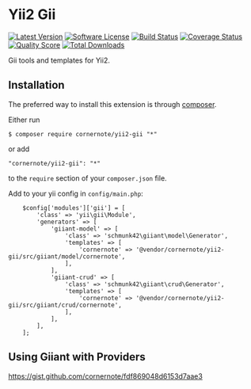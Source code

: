 # Yii2 Gii

[![Latest Version](https://img.shields.io/github/tag/cornernote/yii2-gii.svg?style=flat-square&label=release)](https://github.com/cornernote/yii2-gii/tags)
[![Software License](https://img.shields.io/badge/license-BSD-brightgreen.svg?style=flat-square)](LICENSE.md)
[![Build Status](https://img.shields.io/travis/cornernote/yii2-gii/master.svg?style=flat-square)](https://travis-ci.org/cornernote/yii2-gii)
[![Coverage Status](https://img.shields.io/scrutinizer/coverage/g/cornernote/yii2-gii.svg?style=flat-square)](https://scrutinizer-ci.com/g/cornernote/yii2-gii/code-structure)
[![Quality Score](https://img.shields.io/scrutinizer/g/cornernote/yii2-gii.svg?style=flat-square)](https://scrutinizer-ci.com/g/cornernote/yii2-gii)
[![Total Downloads](https://img.shields.io/packagist/dt/cornernote/yii2-gii.svg?style=flat-square)](https://packagist.org/packages/cornernote/yii2-gii)

Gii tools and templates for Yii2.


## Installation

The preferred way to install this extension is through [composer](http://getcomposer.org/download/).

Either run

```
$ composer require cornernote/yii2-gii "*"
```

or add

```
"cornernote/yii2-gii": "*"
```

to the `require` section of your `composer.json` file.


Add to your yii config in `config/main.php`:

```
    $config['modules']['gii'] = [
        'class' => 'yii\gii\Module',
        'generators' => [
            'giiant-model' => [
                'class' => 'schmunk42\giiant\model\Generator',
                'templates' => [
                    'cornernote' => '@vendor/cornernote/yii2-gii/src/giiant/model/cornernote',
                ],
            ],
            'giiant-crud' => [
                'class' => 'schmunk42\giiant\crud\Generator',
                'templates' => [
                    'cornernote' => '@vendor/cornernote/yii2-gii/src/giiant/crud/cornernote',
                ],
            ],
        ],
    ];
```

## Using Giiant with Providers

https://gist.github.com/cornernote/fdf869048d6153d7aae3
